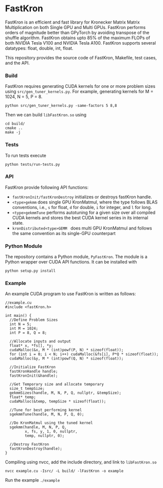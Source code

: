 # FastKron

FastKron is an efficient and fast library for Kronecker Matrix Matrix Multiplication on both Single GPU and Multi GPUs.
FastKron performs orders of magnitude better than GPyTorch by avoiding transpose of the shuffle algorithm.
FastKron obtains upto 85% of the maximum FLOPs of both NVIDIA Tesla V100 and NVIDIA Tesla A100. 
FastKron supports several datatypes: float, double, int, float.

This repository provides the source code of FastKron, Makefile, test cases, and the API.

### Build
FastKron requires generating CUDA kernels for one or more problem sizes using
`src/gen_tuner_kernels.py`. For example, generating kernels for M = 1024, N = 5, P = 8.

`python src/gen_tuner_kernels.py -same-factors 5 8,8`

Then we can build `libFastKron.so` using 

```mkdir build/
cd build/
cmake ..
make -j
```

### Tests
To run tests execute

```
python tests/run-tests.py
```

### API
FastKron provide following API functions:
* `fastKronInit/fastKronDestroy` initializes or destroys fastKron handle.
* `<type>gekmm` does single GPU KronMatmul, where the type follows BLAS conventions, i.e., `s` for float, `d` for double, `i` for integer, and `l` for long.
* `<type>gekmmTune` performs autotuning for a given size over all compiled CUDA kernels and stores the best CUDA kernel series in its internal state.
* `kronDistributed<type>GEMM ` does multi GPU KronMatmul and follows the same convention as its single-GPU counterpart

### Python Module
The repository contains a Python module, `PyFastKron`. The module is a Python wrapper over CUDA API functions.
It can be installed with 

```
python setup.py install
```

### Example
An example CUDA program to use FastKron is written as follows:
```
//example.cu
#include <fastKron.h>

int main() {
  //Define Problem Sizes
  int N = 5;
  int M = 1024;
  int P = 8, Q = 8;
  
  //Allocate inputs and output
  float* x, *fs[], *y;
  cudaMalloc(&x, M * (int)powf(P, N) * sizeof(float));
  for (int i = 0; i < N; i++) cudaMalloc(&fs[i], P*Q * sizeof(float));
  cudaMalloc(&y, M * (int)powf(Q, N) * sizeof(float));
  
  //Initialize FastKron
  fastKronHandle handle;
  fastKronInit(&handle);
  
  //Get Temporary size and allocate temporary
  size_t tempSize;
  gekmmSizes(handle, M, N, P, Q, nullptr, &tempSize);
  float* temp;
  cudaMalloc(&temp, tempSize * sizeof(float));

  //Tune for best performing kernel
  sgekmmTune(handle, M, N, P, Q, 0);

  //Do KronMatmul using the tuned kernel
  sgekmm(handle, M, N, P, Q,  
         x, fs, y, 1, 0, nullptr, 
         temp, nullptr, 0);
  
  //Destroy FastKron
  fastKronDestroy(handle);
}
```
Compiling using nvcc, add the include directory, and link to `libFastKron.so`

```nvcc example.cu -Isrc/ -L build/ -lFastKron -o example```

Run the example 
```./example```
